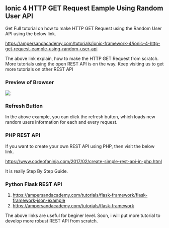 ## Ionic 4 HTTP GET Request Eample Using Random User API

Get Full tutorial on how to make HTTP GET Request using the Random User API using the below link.

https://ampersandacademy.com/tutorials/ionic-framework-4/ionic-4-http-get-request-eample-using-random-user-api

The above link explain, how to make the HTTP GET Request from scratch.
More tutorials using the open REST API is on the way.
Keep visiting us to get more tutorials on other REST API



### Preview of Browser

<img src="https://raw.githubusercontent.com/bharathirajatut/ionic4/master/http-rest-api-get-method-example-random-users/pic.png">

### Refresh Button

In the above example, you can click the refresh button, which loads new random users information for each and every request.

### PHP REST API

If you want to create your own REST API using PHP, then visit the below link.

https://www.codeofaninja.com/2017/02/create-simple-rest-api-in-php.html

It is really Step By Step Guide.

### Python Flask REST API

1. https://ampersandacademy.com/tutorials/flask-framework/flask-framework-json-example
2. https://ampersandacademy.com/tutorials/flask-framework

The above links are useful for beginer level. Soon, i will put more tutorial to develop more robust REST API from scratch.
